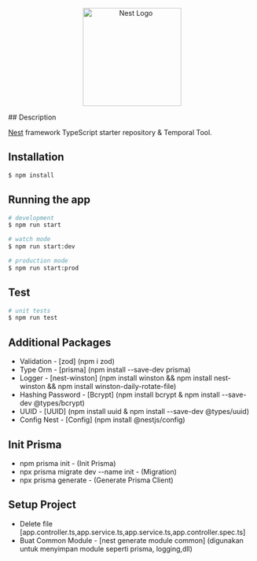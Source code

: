 <p align="center">
  <a href="http://nestjs.com/" target="blank"><img src="https://nestjs.com/img/logo-small.svg" width="200" alt="Nest Logo" /></a>
</p>
## Description

[Nest](https://github.com/nestjs/nest) framework TypeScript starter repository & Temporal Tool.

## Installation

```bash
$ npm install
```

## Running the app

```bash
# development
$ npm run start

# watch mode
$ npm run start:dev

# production mode
$ npm run start:prod
```

## Test

```bash
# unit tests
$ npm run test
```



## Additional Packages

- Validation - [zod] (npm i zod) 
- Type Orm - [prisma] (npm install --save-dev prisma)
- Logger - [nest-winston] (npm install winston && npm install nest-winston && npm install winston-daily-rotate-file)
- Hashing Password - [Bcrypt] (npm install bcrypt & npm install --save-dev @types/bcrypt)
- UUID - [UUID] (npm install uuid & npm install --save-dev @types/uuid)
- Config Nest - [Config] (npm install @nestjs/config)

## Init Prisma

- npm prisma init - (Init Prisma)
- npx prisma migrate dev --name init - (Migration)
- npx prisma generate - (Generate Prisma Client)

## Setup Project
- Delete file [app.controller.ts,app.service.ts,app.service.ts,app.controller.spec.ts]
- Buat Common Module - [nest generate module common] (digunakan untuk menyimpan module seperti prisma, logging,dll) 